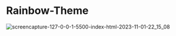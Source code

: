 # Rainbow-Theme
![screencapture-127-0-0-1-5500-index-html-2023-11-01-22_15_08](https://github.com/savan-patel-33/Rainbow-Theme/assets/144118183/f85831d0-dd73-46fa-863c-a1fcb15169d1)
